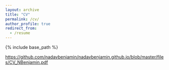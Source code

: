 ```yaml
---
layout: archive
title: "CV"
permalink: /cv/
author_profile: true
redirect_from:
  - /resume
---
```


{% include base_path %}

https://github.com/nadavbenjamin/nadavbenjamin.github.io/blob/master/files/CV_NBenjamin.pdf
